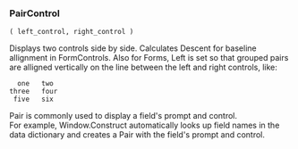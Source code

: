 ### PairControl

``` suneido
( left_control, right_control )
```

Displays two controls side by side.  Calculates Descent for baseline allignment in FormControls.  Also for Forms, Left is set so that grouped pairs are alligned vertically on the line between the left and right controls, like:

``` suneido
  one   two
three   four
 five   six
```

Pair is commonly used to display a field's prompt and control.  
For example, Window.Construct automatically looks up field names in the data dictionary 
and creates a Pair with the field's prompt and control.